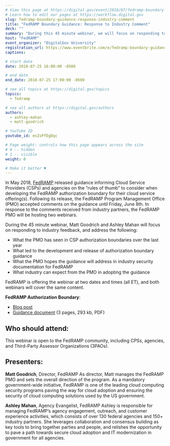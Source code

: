 ```yaml
---
# View this page at https://digital.gov/event/2018/07/fedramp-boundary-guidance-response-industry-comment
# Learn how to edit our pages at https://workflow.digital.gov
slug: fedramp-boundary-guidance-response-industry-comment
title: "FedRAMP Boundary Guidance: Response to Industry Comment"
deck: ""
summary: "During this 45 minute webinar, we will focus on responding to industry feedback from the May 2018 guidance that FedRAMP released to inform Cloud Service Providers (CSPs) and agencies on the “rules of thumb” to consider when developing the FedRAMP authorization boundary for their cloud service offering(s)."
host: "FedRAMP"
event_organizer: "DigitalGov University"
registration_url: https://www.eventbrite.com/e/fedramp-boundary-guidance-response-to-industry-comment-ii-registration-47681909876
captions: 

# start date
date: 2018-07-25 16:00:00 -0500

# end date
end_date: 2018-07-25 17:00:00 -0500

# see all topics at https://digital.gov/topics
topics: 
  - fedramp

# see all authors at https://digital.gov/authors
authors: 
  - ashley-mahan
  - matt-goodrich

# YouTube ID
youtube_id: esZsPfEgDqc

# Page weight: controls how this page appears across the site
# 0 -- hidden
# 1 -- visible
weight: 0

# Make it better ♥
---
```


In May 2018, [FedRAMP](https://www.fedramp.gov/) released guidance informing Cloud Service Providers (CSPs) and agencies on the “rules of thumb” to consider when developing the FedRAMP authorization boundary for their cloud service offering(s). Following its release, the FedRAMP Program Management Office (PMO) accepted comments on the guidance until Friday, June 8th. In response to the comments received from industry partners, the FedRAMP PMO will be hosting two webinars. 

During the 45 minute webinar, Matt Goodrich and Ashley Mahan will focus on responding to industry feedback, and address the following:

- What the PMO has seen in CSP authorization boundaries over the last year
- What led to the development and release of authorization boundary guidance 
- What the PMO hopes the guidance will address in industry security documentation for FedRAMP
- What industry can expect from the PMO in adopting the guidance

FedRAMP is offering the webinar at two dates and times (all ET), and both webinars will cover the same content. 

**FedRAMP Authorization Boundary**: 

 * [Blog post](https://www.fedramp.gov/fedramp-authorization-boundary-guidance-released/) 
 * [Guidance document](https://www.fedramp.gov/assets/resources/documents/CSP_A_FedRAMP_Authorization_Boundary_Guidance.pdf) (3 pages, 293 kb, PDF)

## Who should attend:

This webinar is open to the FedRAMP community, including CPSs, agencies, and Third-Party Assessor Organizations (3PAOs).

## Presenters:

**Matt Goodrich**, Director, FedRAMP 
As director, Matt manages the FedRAMP PMO and sets the overall direction of the program. As a mandatory government-wide initiative, FedRAMP is one of the leading cloud computing security programs paving the way for cloud adoption and ensuring the security of cloud computing solutions used by the US government.

**Ashley Mahan**, Agency Evangelist, FedRAMP 
Ashley is responsible for managing FedRAMP’s agency engagement, outreach, and customer experience activities, which consists of over 130 federal agencies and 150+ industry partners. She leverages collaboration and consensus building as key tools to bring together parties and people, and relishes the opportunity to pave a path towards secure cloud adoption and IT modernization in government for all agencies. 
